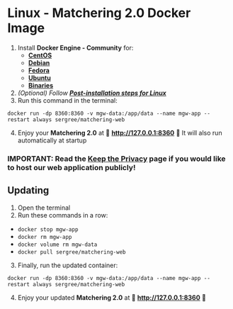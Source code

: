# Linux - Matchering 2.0 Docker Image

1. Install **Docker Engine - Community** for:
   - **[CentOS](https://docs.docker.com/install/linux/docker-ce/centos/)**
   - **[Debian](https://docs.docker.com/install/linux/docker-ce/debian/)**
   - **[Fedora](https://docs.docker.com/install/linux/docker-ce/fedora/)**
   - **[Ubuntu](https://docs.docker.com/install/linux/docker-ce/ubuntu/)**
   - **[Binaries](https://docs.docker.com/install/linux/docker-ce/binaries/)**
2. *(Optional) Follow **[Post-installation steps for Linux](https://docs.docker.com/install/linux/linux-postinstall/)***
3. Run this command in the terminal:
```
docker run -dp 8360:8360 -v mgw-data:/app/data --name mgw-app --restart always sergree/matchering-web
```
4. Enjoy your **Matchering 2.0** at 🎉 **http://127.0.0.1:8360** 🎉 It will also run automatically at startup

### IMPORTANT: Read the [Keep the Privacy] page if you would like to host our web application publicly!

## Updating

1. Open the terminal
2. Run these commands in a row:
- `docker stop mgw-app`
- `docker rm mgw-app`
- `docker volume rm mgw-data`
- `docker pull sergree/matchering-web`
3. Finally, run the updated container:
```
docker run -dp 8360:8360 -v mgw-data:/app/data --name mgw-app --restart always sergree/matchering-web
```
4. Enjoy your updated **Matchering 2.0** at 🎉 **http://127.0.0.1:8360** 🎉

[Keep the Privacy]: https://github.com/sergree/matchering/wiki/Keep-the-Privacy
